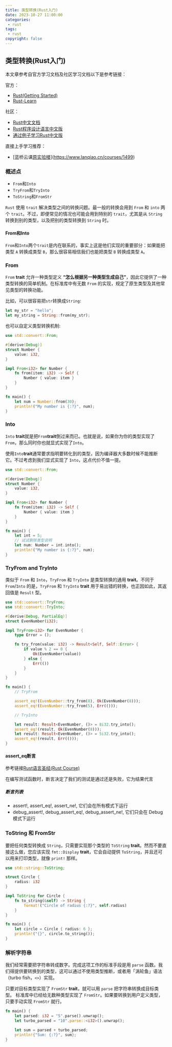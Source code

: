 ```yaml
---
title: 类型转换(Rust入门)
date: 2023-10-27 11:00:00
categories: 
 - rust
tags: 
 - rust
copyright: false
---
```


## 类型转换(Rust入门)


本文章参考自官方学习文档及社区学习文档以下是参考链接：

官方：
- [Rust(Getting Started)](https://www.rust-lang.org/learn/get-started)
- [Rust-Learn](https://www.rust-lang.org/learn)

社区：
- [Rust中文文档](https://rustwiki.org/docs/)
- [Rust程序设计语言中文版](https://rustwiki.org/zh-CN/book/)
- [通过例子学习Rust中文版](https://rustwiki.org/zh-CN/rust-by-example/index.html)

直接上手学习推荐：

- [蓝桥云课[原实验楼](通过例子学`Rust`)](https://www.lanqiao.cn/courses/1499)

### 概述点

- `From`和`Into`
- `TryFrom`和`TryInto`
- `ToString`和`FromStr`

`Rust` 使用 `trait` 解决类型之间的转换问题。最一般的转换会用到 `From` 和 `into` 两个 `trait`。不过，即便常见的情况也可能会用到特别的 `trait`，尤其是从 `String` 转换到别的类型，以及把别的类型转换到 `String` 时。

#### From和Into

`From`和`Into`两个`trait`是内在联系的，事实上这是他们实现的重要部分：如果能把类型 `A` 转换成类型 `B`，那么很容易相信我们也能把类型 `B` 转换成类型 `A`。

### From

`From` **trait** 允许一种类型定义 **“怎么根据另一种类型生成自己”**，因此它提供了一种类型转换的简单机制。在标准库中有无数 `From` 的实现，规定了原生类型及其他常见类型的转换功能。

比如，可以很容易把`str`转换成`String`:

```rust
let my_str = "hello";
let my_string = String::from(my_str);
```

也可以自定义类型转换机制:

```rust
use std::convert::From;

#[derive(Debug)]
struct Number {
    value: i32,
}

impl From<i32> for Number {
    fn from(item: i32) -> Self {
        Number { value: item }
    }
}

fn main() {
    let num = Number::from(30);
    println!("My number is {:?}", num);
}
```

### Into

`Into` **trait**就是把`From`**trait**倒过来而已。也就是说，如果你为你的类型实现了`From`，那么同时你也就显式实现了`Into`。

使用`Into`**trait**通常要求指明要转化到的类型，因为编译器大多数时候不能推断它。不过考虑到我们显式实现了 `Into`，这点代价不值一提。

```rust
use std::convert::From;

#[derive(Debug)]
struct Number {
    value: i32,
}

impl From<i32> for Number {
    fn from(item: i32) -> Self {
        Number { value: item }
    }
}

fn main() {
    let int = 5;
    // 试试删除类型说明
    let num: Number = int.into();
    println!("My number is {:?}", num);
}
```

### TryFrom and TryInto

类似于 `From` 和 `Into`，`TryFrom` 和 `TryInto` 是类型转换的通用 **trait**。不同于 `From`/`Into` 的是，`TryFrom` 和 `TryInto` **trait** 用于易出错的转换，也正因如此，其返回值是 `Result` 型。

```rust
use std::convert::TryFrom;
use std::convert::TryInto;

#[derive(Debug, PartialEq)]
struct EvenNumber(i32);

impl TryFrom<i32> for EvenNumber {
    type Error = ();

    fn try_from(value: i32) -> Result<Self, Self::Error> {
        if value % 2 == 0 {
            Ok(EvenNumber(value))
        } else {
            Err(())
        }
    }
}

fn main() {
    // TryFrom

    assert_eq!(EvenNumber::try_from(8), Ok(EvenNumber(8)));
    assert_eq!(EvenNumber::try_from(5), Err(()));

    // TryInto

    let result: Result<EvenNumber, ()> = 8i32.try_into();
    assert_eq!(result, Ok(EvenNumber(8)));
    let result: Result<EvenNumber, ()> = 5i32.try_into();
    assert_eq!(result, Err(()));
}
```

#### assert_eq断言

参考链接[Rust语言圣经(Rust Course)](https://course.rs/test/assertion.html)

在编写测试函数时，断言决定了我们的测试是通过还是失败，它为结果代言

##### 断言列表

- assert!, assert_eq!, assert_ne!, 它们会在所有模式下运行
- debug_assert!, debug_assert_eq!, debug_assert_ne!, 它们只会在 Debug 模式下运行

### ToString 和 FromStr

要把任何类型转换成 `String`，只需要实现那个类型的 `ToString` **trait**。然而不要直接这么做，您应该实现 `fmt::Display` **trait**，它会自动提供 `ToString`，并且还可以用来打印类型，就像 `print!` 那样。

```rust
use std::string::ToString;

struct Circle {
    radius: i32
}

impl ToString for Circle {
    fn to_string(&self) -> String {
        format!("Circle of radius {:?}", self.radius)
    }
}

fn main() {
    let circle = Circle { radius: 6 };
    println!("{}", circle.to_string());
}
```

### 解析字符串

我们经常需要把字符串转成数字。完成这项工作的标准手段是用 `parse` 函数。我们得提供要转换到的类型，这可以通过不使用类型推断，或者用「涡轮鱼」语法（turbo fish，`<>`）实现。

只要对目标类型实现了 `FromStr` **trait**，就可以用 `parse` 把字符串转换成目标类型。 标准库中已经给无数种类型实现了 `FromStr`。如果要转换到用户定义类型，只要手动实现 `FromStr` 就行。

```rust
fn main() {
    let parsed: i32 = "5".parse().unwrap();
    let turbo_parsed = "10".parse::<i32>().unwrap();

    let sum = parsed + turbo_parsed;
    println!{"Sum: {:?}", sum};
}
```